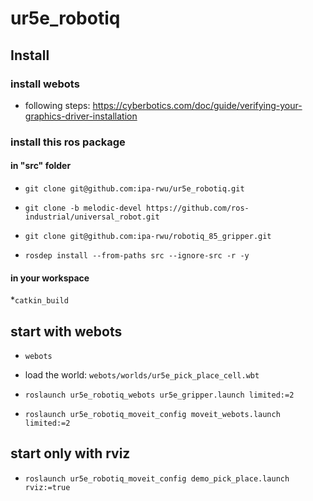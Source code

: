 # ur5e_robotiq
## Install
### install webots
* following steps: https://cyberbotics.com/doc/guide/verifying-your-graphics-driver-installation
### install this ros package
#### in "src" folder
* `git clone git@github.com:ipa-rwu/ur5e_robotiq.git`

* `git clone -b melodic-devel https://github.com/ros-industrial/universal_robot.git`

* `git clone git@github.com:ipa-rwu/robotiq_85_gripper.git`
* `rosdep install --from-paths src --ignore-src -r -y`
#### in your workspace
*`catkin_build`

## start with webots
* `webots`
* load the world: `webots/worlds/ur5e_pick_place_cell.wbt`

* `roslaunch ur5e_robotiq_webots ur5e_gripper.launch limited:=2`
* `roslaunch ur5e_robotiq_moveit_config moveit_webots.launch limited:=2`

## start only with rviz
* `roslaunch ur5e_robotiq_moveit_config demo_pick_place.launch rviz:=true`
